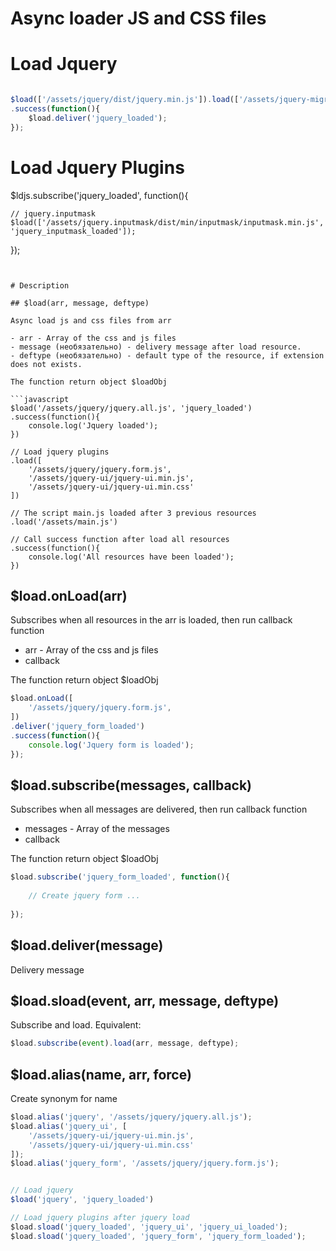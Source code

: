 # Async loader JS and CSS files


# Load Jquery

```javascript

$load(['/assets/jquery/dist/jquery.min.js']).load(['/assets/jquery-migrate/jquery-migrate.min.js'])
.success(function(){	
	$load.deliver('jquery_loaded');
});

```


# Load Jquery Plugins

$ldjs.subscribe('jquery_loaded', function(){
	
	// jquery.inputmask
	$load(['/assets/jquery.inputmask/dist/min/inputmask/inputmask.min.js', 'jquery_inputmask_loaded']);
});


```


# Description

## $load(arr, message, deftype)

Async load js and css files from arr

- arr - Array of the css and js files
- message (необязательно) - delivery message after load resource.
- deftype (необязательно) - default type of the resource, if extension does not exists.

The function return object $loadObj

```javascript
$load('/assets/jquery/jquery.all.js', 'jquery_loaded')
.success(function(){
    console.log('Jquery loaded');
})

// Load jquery plugins
.load([
    '/assets/jquery/jquery.form.js',
    '/assets/jquery-ui/jquery-ui.min.js',
    '/assets/jquery-ui/jquery-ui.min.css'
])

// The script main.js loaded after 3 previous resources
.load('/assets/main.js') 

// Call success function after load all resources
.success(function(){
    console.log('All resources have been loaded');
})
```



## $load.onLoad(arr)

Subscribes when all resources in the arr is loaded, then run callback function

- arr - Array of the css and js files
- callback

The function return object $loadObj


```javascript
$load.onLoad([
	'/assets/jquery/jquery.form.js',
])
.deliver('jquery_form_loaded')
.success(function(){
	console.log('Jquery form is loaded');
});
```



## $load.subscribe(messages, callback)


Subscribes when all messages are delivered, then run callback function

- messages - Array of the messages
- callback

The function return object $loadObj

```javascript
$load.subscribe('jquery_form_loaded', function(){
	
	// Create jquery form ...
	
});
```


## $load.deliver(message)

Delivery message


## $load.sload(event, arr, message, deftype)

Subscribe and load. Equivalent:

```javascript
$load.subscribe(event).load(arr, message, deftype);
```


## $load.alias(name, arr, force)

Create synonym for name


```javascript
$load.alias('jquery', '/assets/jquery/jquery.all.js');
$load.alias('jquery_ui', [
    '/assets/jquery-ui/jquery-ui.min.js',
    '/assets/jquery-ui/jquery-ui.min.css'
]);
$load.alias('jquery_form', '/assets/jquery/jquery.form.js');


// Load jquery
$load('jquery', 'jquery_loaded')

// Load jquery plugins after jquery load
$load.sload('jquery_loaded', 'jquery_ui', 'jquery_ui_loaded');
$load.sload('jquery_loaded', 'jquery_form', 'jquery_form_loaded');

```
